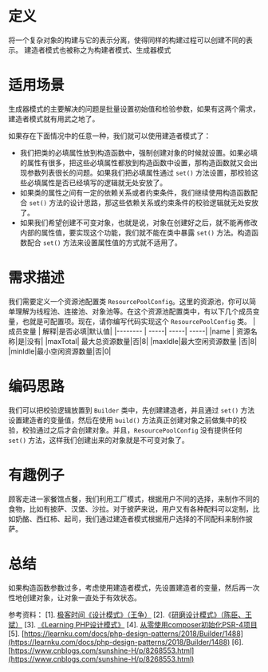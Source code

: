 # 定义
将一个复杂对象的构建与它的表示分离，使得同样的构建过程可以创建不同的表示。
建造者模式也被称之为构建者模式、生成器模式




# 适用场景
生成器模式的主要解决的问题是批量设置初始值和检验参数，如果有这两个需求，建造者模式就有用武之地了。

如果存在下面情况中的任意一种，我们就可以使用建造者模式了：

- 我们把类的必填属性放到构造函数中，强制创建对象的时候就设置。如果必填的属性有很多，把这些必填属性都放到构造函数中设置，那构造函数就又会出现参数列表很长的问题。如果我们把必填属性通过 `set()` 方法设置，那校验这些必填属性是否已经填写的逻辑就无处安放了。
- 如果类的属性之间有一定的依赖关系或者约束条件，我们继续使用构造函数配合 `set()` 方法的设计思路，那这些依赖关系或约束条件的校验逻辑就无处安放了。
- 如果我们希望创建不可变对象，也就是说，对象在创建好之后，就不能再修改内部的属性值，要实现这个功能，我们就不能在类中暴露 `set()` 方法。构造函数配合 `set()` 方法来设置属性值的方式就不适用了。







# 需求描述
我们需要定义一个资源池配置类 `ResourcePoolConfig`。这里的资源池，你可以简单理解为线程池、连接池、对象池等。在这个资源池配置类中，有以下几个成员变量，也就是可配置项。现在，请你编写代码实现这个 `ResourcePoolConfig` 类。
|成员变量     | 解释|是否必填|默认值|
|-------- | -----| -----| -----|
|name  | 资源名称|是|没有|
|maxTotal| 最大总资源数量|否|8|
|maxIdle|最大空闲资源数量 |否|8|
|minIdle|最小空闲资源数量|否|0|

# 编码思路
我们可以把校验逻辑放置到 `Builder` 类中，先创建建造者，并且通过 `set()` 方法设置建造者的变量值，然后在使用 `build()` 方法真正创建对象之前做集中的校验，校验通过之后才会创建对象。并且，`ResourcePoolConfig` 没有提供任何 `set()` 方法，这样我们创建出来的对象就是不可变对象了。

# 有趣例子
顾客走进一家餐馆点餐，我们利用工厂模式，根据用户不同的选择，来制作不同的食物，比如有披萨、汉堡、沙拉。对于披萨来说，用户又有各种配料可以定制，比如奶酪、西红柿、起司，我们通过建造者模式根据用户选择的不同配料来制作披萨。
# 总结
如果构造函数参数过多，考虑使用建造者模式，先设置建造者的变量，然后再一次性地创建对象，让对象一直处于有效状态。

参考资料：
[1]. [极客时间《设计模式》（王争）](http://gk.link/a/10xlp)
[2].《[研磨设计模式》（陈臣、王斌）](https://book.douban.com/subject/5343318/)
[3]. [《Learning PHP设计模式》](https://book.douban.com/subject/25952240/)
[4]. [从零使用composer初始化PSR-4项目](https://blog.csdn.net/hl449006540/article/details/119188623)
[5]. [https://learnku.com/docs/php-design-patterns/2018/Builder/1488](https://learnku.com/docs/php-design-patterns/2018/Builder/1488)
[6]. [https://www.cnblogs.com/sunshine-H/p/8268553.html](https://www.cnblogs.com/sunshine-H/p/8268553.html)